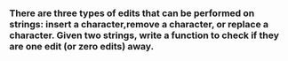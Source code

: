 ### There are three types of edits that can be performed on strings: insert a character,remove a character, or replace a character. Given two strings, write a function to check if they are one edit (or zero edits) away.